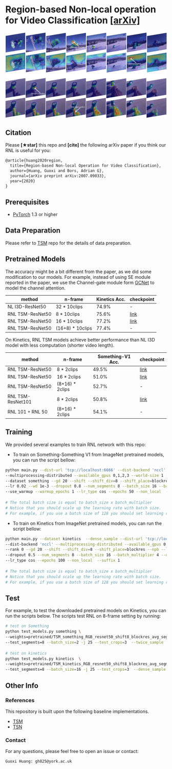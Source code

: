 # Region-based Non-local operation for Video Classification [[arXiv]](https://arxiv.org/pdf/2007.09033.pdf)

<div align="center">
    <img src="visualization.jpg" width="800px" />
</div>

## Citation

Please **[★star]** this repo and **[cite]** the following arXiv paper if you think our RNL is useful for you:

```
@article{huang2020region,
  title={Region-based Non-local Operation for Video Classification},
  author={Huang, Guoxi and Bors, Adrian G},
  journal={arXiv preprint arXiv:2007.09033},
  year={2020}
}
```

## Prerequisites
- [PyTorch](https://pytorch.org/) 1.3 or higher

## Data Preparation

Please refer to [TSM](https://github.com/mit-han-lab/temporal-shift-module) repo for the details of data preparation.


## Pretrained Models

The accuracy might be a bit different from the paper, as we did some modification to our models. For example, instead of using SE module reported in the paper, we use the Channel-gate module form [GCNet](https://github.com/xvjiarui/GCNet) to model the channel attention.

| method          | n-frame      | Kinetics Acc. | checkpoint |
| --------------- | ------------ | ------------- | ------------------------------------------------------------ |
| NL I3D-ResNet50 | 32 * 10clips | 74.9%         | -
| RNL TSM-ResNet50 | 8 * 10clips  | 75.6%     | [link](https://drive.google.com/file/d/1l1NAMYkjXf6yQAyJoMhPii9j050Wy8K2/view?usp=sharing) |
| RNL TSM-ResNet50 | 16 * 10clips  | 77.2%     | [link](https://drive.google.com/file/d/1Sb_aOIc-69w33Z2p_OF-aPoc1_m-u1gp/view?usp=sharing)
| RNL TSM-ResNet50 | (16+8) * 10clips  | 77.4%     | -

On Kinetics, RNL TSM models achieve better performance than NL I3D model with less computation (shorter video length).

| method          | n-frame      | Something-V1 Acc. | checkpoint |
| --------------- | ------------ | ------------- | -------------------------------------------------------------|
| RNL TSM-ResNet50 | 8 * 2clips  | 49.5%     | [link](https://drive.google.com/file/d/15t1rNgQEFs3dRu8FokhPV6zA6_SdtSU6/view?usp=sharing) |
| RNL TSM-ResNet50 | 16 * 2clips  | 51.0%     | [link](https://drive.google.com/file/d/1k6-v1qsWhrTaL8HuoLWRmUEYiyOuQbKe/view?usp=sharing)
| RNL TSM-ResNet50 | (8+16) * 2clips  | 52.7%     | -
| RNL TSM-ResNet101 | 8 * 2clips  | 50.8%     | [link](https://drive.google.com/file/d/1QIVxymMuqAq8A0-C7UPlT5Id8Ovv4xH9/view?usp=sharing)
| RNL 101 + RNL 50 | (8+16) * 2clips  | 54.1%  | -



## Training 

We provided several examples to train RNL network with this repo:

- To train on Something-Something V1 from ImageNet pretrained models, you can run the script bellow:
 ```bash
python main.py --dist-url 'tcp://localhost:6666' --dist-backend 'nccl' \
--multiprocessing-distributed --available_gpus 0,1,2,3 --world-size 1 --rank 0 \
--dataset something --gd 20 --shift --shift_div=8 --shift_place=blockres --npb \
--lr 0.02 --wd 1e-3 --dropout 0.8 --num_segments 8 --batch_size 16 --batch_multiplier 4\
--use_warmup --warmup_epochs 1 --lr_type cos --epochs 50 --non_local  --suffix 1

# The total batch size is equal to batch_size x batch_multiplier
# Notice that you should scale up the learning rate with batch size. 
# For example, if you use a batch size of 128 you should set learning rate to 0.04.
  ```
  
  - To train on Kinetics from ImageNet pretrained models, you can run the script bellow:
 ```bash
python main.py --dataset kinetics  --dense_sample --dist-url 'tcp://localhost:6666' \
--dist-backend 'nccl' --multiprocessing-distributed --available_gpus 0,1,2,3 --world-size 1 \
--rank 0 --gd 20 --shift --shift_div=8 --shift_place=blockres --npb --lr 0.02 --wd 2e-4 \
--dropout 0.5 --num_segments 8 --batch_size 16 --batch_multiplier 4 --use_warmup --warmup_epochs 5 \
--lr_type cos --epochs 100 --non_local  --suffix 1

# The total batch size is equal to batch_size x batch_multiplier
# Notice that you should scale up the learning rate with batch size. 
# For example, if you use a batch size of 128 you should set learning rate to 0.04.
```

## Test 

For example, to test the downloaded pretrained models on Kinetics, you can run the scripts below. The scripts test RNL on 8-frame setting by running:

```bash
# test on Something
python test_models.py something \
--weights=pretrained/TSM_something_RGB_resnet50_shift8_blockres_avg_segment8_e50_cos_nl_h_8e-4.pth.tar \
--test_segments=8 --batch_size=2 -j 25 --test_crops=3  --twice_sample  --full_res

# test on kinetics
python test_models.py kinetics  \
--weights=pretrained/TSM_kinetics_RGB_resnet50_shift8_blockres_avg_segment8_e100_cos_dense_nl_lr0.02_wd2.0e-04.pth.tar \
--test_segments=8 --batch_size=16 -j 25 --test_crops=3  --dense_sample --full_res
```

## Other Info

### References

This repository is built upon the following baseline implementations.

- [TSM](https://github.com/mit-han-lab/temporal-shift-module)
- [TSN](https://github.com/yjxiong/tsn-pytorch)


### Contact

For any questions, please feel free to open an issue or contact:

```
Guoxi Huang: gh825@york.ac.uk
```

